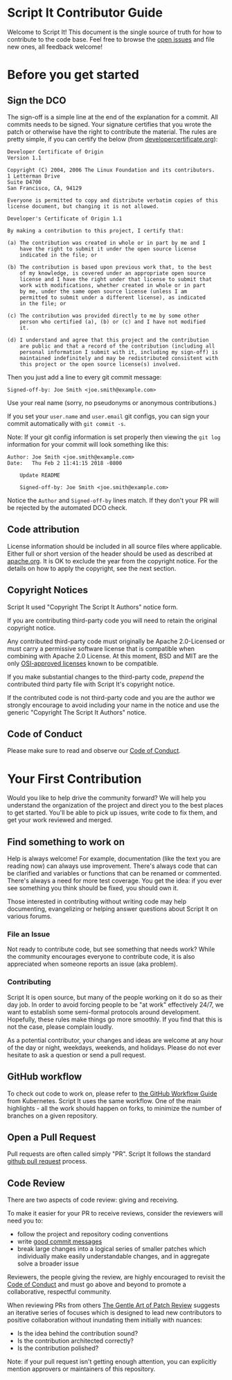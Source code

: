 # Script It Contributor Guide

Welcome to Script It! This document is the single source of truth for how to contribute to the code base. Feel free to browse the [open issues](https://github.com/IBM/scriptit/issues) and file new ones, all feedback welcome!

# Before you get started

## Sign the DCO

The sign-off is a simple line at the end of the explanation for a commit. All commits needs to be signed. Your signature certifies that you wrote the patch or otherwise have the right to contribute the material. The rules are pretty simple, if you can certify the below (from [developercertificate.org](https://developercertificate.org/)):

```
Developer Certificate of Origin
Version 1.1

Copyright (C) 2004, 2006 The Linux Foundation and its contributors.
1 Letterman Drive
Suite D4700
San Francisco, CA, 94129

Everyone is permitted to copy and distribute verbatim copies of this
license document, but changing it is not allowed.

Developer's Certificate of Origin 1.1

By making a contribution to this project, I certify that:

(a) The contribution was created in whole or in part by me and I
    have the right to submit it under the open source license
    indicated in the file; or

(b) The contribution is based upon previous work that, to the best
    of my knowledge, is covered under an appropriate open source
    license and I have the right under that license to submit that
    work with modifications, whether created in whole or in part
    by me, under the same open source license (unless I am
    permitted to submit under a different license), as indicated
    in the file; or

(c) The contribution was provided directly to me by some other
    person who certified (a), (b) or (c) and I have not modified
    it.

(d) I understand and agree that this project and the contribution
    are public and that a record of the contribution (including all
    personal information I submit with it, including my sign-off) is
    maintained indefinitely and may be redistributed consistent with
    this project or the open source license(s) involved.
```

Then you just add a line to every git commit message:

    Signed-off-by: Joe Smith <joe.smith@example.com>

Use your real name (sorry, no pseudonyms or anonymous contributions.)

If you set your `user.name` and `user.email` git configs, you can sign your commit automatically
with `git commit -s`.

Note: If your git config information is set properly then viewing the `git log` information for your
commit will look something like this:

```
Author: Joe Smith <joe.smith@example.com>
Date:   Thu Feb 2 11:41:15 2018 -0800

    Update README

    Signed-off-by: Joe Smith <joe.smith@example.com>
```

Notice the `Author` and `Signed-off-by` lines match. If they don't your PR will be rejected by the
automated DCO check.

## Code attribution

License information should be included in all source files where applicable. Either full or short version of the header should be used as described at [apache.org](http://www.apache.org/foundation/license-faq.html#Apply-My-Software). It is OK to exclude the year from the copyright notice. For the details on how to apply the copyright, see the next section.

## Copyright Notices

Script It used "Copyright The Script It Authors" notice form.

If you are contributing third-party code you will need to retain the original copyright notice.

Any contributed third-party code must originally be Apache 2.0-Licensed or must carry a permissive software license that is compatible when combining with Apache 2.0 License. At this moment, BSD and MIT are the only [OSI-approved licenses](https://opensource.org/licenses/alphabetical) known to be compatible.

If you make substantial changes to the third-party code, _prepend_ the contributed third party file with Script It's copyright notice.

If the contributed code is not third-party code and you are the author we strongly encourage to avoid including your name in the notice and use the generic "Copyright The Script It Authors" notice.

## Code of Conduct

Please make sure to read and observe our [Code of Conduct](./CODE_OF_CONDUCT.md).

# Your First Contribution

Would you like to help drive the community forward? We will help you understand the organization of the project and direct you to the best places to get started. You'll be able to pick up issues, write code to fix them, and get your work reviewed and merged.

## Find something to work on

Help is always welcome! For example, documentation (like the text you are reading now) can always use improvement. There's always code that can be clarified and variables or functions that can be renamed or commented. There's always a need for more test coverage. You get the idea: if you ever see something you think should be fixed, you should own it.

Those interested in contributing without writing code may help documenting, evangelizing or helping answer questions about Script It on various forums.

### File an Issue

Not ready to contribute code, but see something that needs work? While the community encourages everyone to contribute code, it is also appreciated when someone reports an issue (aka problem).

### Contributing

Script It is open source, but many of the people working on it do so as their day job. In order to avoid forcing people to be "at work" effectively 24/7, we want to establish some semi-formal protocols around development. Hopefully, these rules make things go more smoothly. If you find that this is not the case, please complain loudly.

As a potential contributor, your changes and ideas are welcome at any hour of the day or night, weekdays, weekends, and holidays. Please do not ever hesitate to ask a question or send a pull request.

## GitHub workflow

To check out code to work on, please refer to [the GitHub Workflow Guide](https://github.com/kubernetes/community/blob/master/contributors/guide/github-workflow.md) from Kubernetes. Script It uses the same workflow. One of the main highlights - all the work should happen on forks, to minimize the number of branches on a given repository.

## Open a Pull Request

Pull requests are often called simply "PR". Script It follows the standard [github pull request](https://help.github.com/articles/about-pull-requests/) process.

## Code Review

There are two aspects of code review: giving and receiving.

To make it easier for your PR to receive reviews, consider the reviewers will need you to:

- follow the project and repository coding conventions
- write [good commit messages](https://chris.beams.io/posts/git-commit/)
- break large changes into a logical series of smaller patches which individually make easily understandable changes, and in aggregate solve a broader issue

Reviewers, the people giving the review, are highly encouraged to revisit the [Code of Conduct](./CODE_OF_CONDUCT.md) and must go above and beyond to promote a collaborative, respectful community.

When reviewing PRs from others [The Gentle Art of Patch Review](http://sage.thesharps.us/2014/09/01/the-gentle-art-of-patch-review/) suggests an iterative series of focuses which is designed to lead new contributors to positive collaboration without inundating them initially with nuances:

- Is the idea behind the contribution sound?
- Is the contribution architected correctly?
- Is the contribution polished?

Note: if your pull request isn't getting enough attention, you can explicitly mention approvers or maintainers of this repository.
